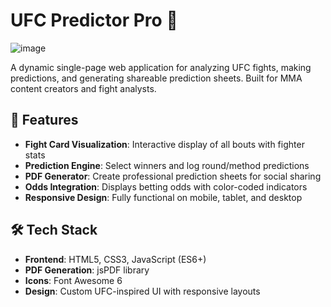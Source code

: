 # UFC Predictor Pro 🥊

![image](https://github.com/user-attachments/assets/c73b70b5-2ad9-4420-88ae-439a363bde00)

A dynamic single-page web application for analyzing UFC fights, making predictions, and generating shareable prediction sheets. Built for MMA content creators and fight analysts.

## 🚀 Features

- **Fight Card Visualization**: Interactive display of all bouts with fighter stats
- **Prediction Engine**: Select winners and log round/method predictions
- **PDF Generator**: Create professional prediction sheets for social sharing
- **Odds Integration**: Displays betting odds with color-coded indicators
- **Responsive Design**: Fully functional on mobile, tablet, and desktop

## 🛠️ Tech Stack

- **Frontend**: HTML5, CSS3, JavaScript (ES6+)
- **PDF Generation**: jsPDF library
- **Icons**: Font Awesome 6
- **Design**: Custom UFC-inspired UI with responsive layouts
